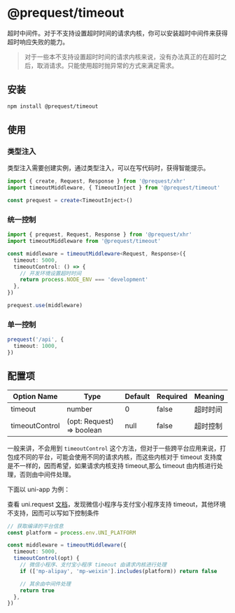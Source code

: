 # @prequest/timeout

超时中间件。对于不支持设置超时时间的请求内核，你可以安装超时中间件来获得超时响应失败的能力。

> 对于一些本不支持设置超时时间的请求内核来说，没有办法真正的在超时之后，取消请求。只能使用超时抛异常的方式来满足需求。

## 安装

```bash
npm install @prequest/timeout
```

## 使用

### 类型注入

类型注入需要创建实例，通过类型注入，可以在写代码时，获得智能提示。

```ts
import { create, Request, Response } from '@prequest/xhr'
import timeoutMiddleware, { TimeoutInject } from '@prequest/timeout'

const prequest = create<TimeoutInject>()
```

### 统一控制

```ts
import { prequest, Request, Response } from '@prequest/xhr'
import timeoutMiddleware from '@prequest/timeout'

const middleware = timeoutMiddleware<Request, Response>({
  timeout: 5000,
  timeoutControl: () => {
    // 开发环境设置超时时间
    return process.NODE_ENV === 'development'
  },
})

prequest.use(middleware)
```

### 单一控制

```ts
prequest('/api', {
  timeout: 1000,
})
```

## 配置项

| Option Name    | Type                      | Default | Required | Meaning  |
| -------------- | ------------------------- | ------- | -------- | -------- |
| timeout        | number                    | 0       | false    | 超时时间 |
| timeoutControl | (opt: Request) => boolean | null    | false    | 超时控制 |

一般来讲，不会用到 `timeoutControl` 这个方法，但对于一些跨平台应用来说，打包成不同的平台，可能会使用不同的请求内核，而这些内核对于 timeout 支持度是不一样的，因而希望，如果请求内核支持 timeout,那么 timeout 由内核进行处理，否则由中间件处理。

下面以 uni-app 为例：

查看 uni.request [文档](https://uniapp.dcloud.io/api/request/request)，发现微信小程序与支付宝小程序支持 timeout，其他环境不支持，因而可以写如下控制条件

```ts
// 获取编译的平台信息
const platform = process.env.UNI_PLATFORM

const middleware = timeoutMiddleware({
  timeout: 5000,
  timeoutControl(opt) {
    // 微信小程序、支付宝小程序 timeout 由请求内核进行处理
    if (['mp-alipay', 'mp-weixin'].includes(platform)) return false

    // 其余由中间件处理
    return true
  },
})
```
